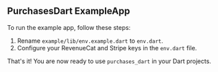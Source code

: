 ## PurchasesDart ExampleApp

To run the example app, follow these steps:

1. Rename `example/lib/env.example.dart` to `env.dart`.
2. Configure your RevenueCat and Stripe keys in the `env.dart` file.

That's it! You are now ready to use `purchases_dart` in your Dart projects.
